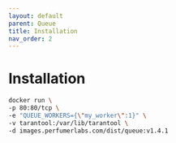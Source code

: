 ```yaml
---
layout: default
parent: Queue
title: Installation
nav_order: 2
---
```


Installation
============

```bash
docker run \
-p 80:80/tcp \
-e "QUEUE_WORKERS={\"my_worker\":1}" \
-v tarantool:/var/lib/tarantool \
-d images.perfumerlabs.com/dist/queue:v1.4.1
```
